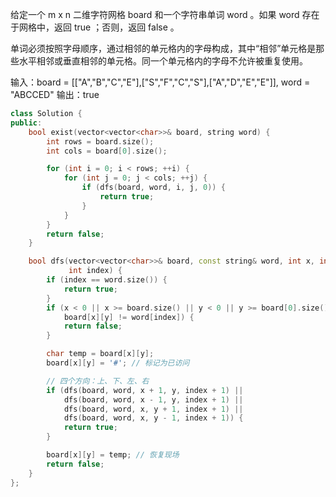 给定一个 m x n 二维字符网格 board 和一个字符串单词 word 。如果 word 存在于网格中，返回 true ；否则，返回 false 。

单词必须按照字母顺序，通过相邻的单元格内的字母构成，其中“相邻”单元格是那些水平相邻或垂直相邻的单元格。同一个单元格内的字母不允许被重复使用。

输入：board = [["A","B","C","E"],["S","F","C","S"],["A","D","E","E"]], word = "ABCCED"
输出：true


``` cpp
class Solution {
public:
    bool exist(vector<vector<char>>& board, string word) {
        int rows = board.size();
        int cols = board[0].size();

        for (int i = 0; i < rows; ++i) {
            for (int j = 0; j < cols; ++j) {
                if (dfs(board, word, i, j, 0)) {
                    return true;
                }
            }
        }
        return false;
    }

    bool dfs(vector<vector<char>>& board, const string& word, int x, int y,
             int index) {
        if (index == word.size()) {
            return true;
        }
        if (x < 0 || x >= board.size() || y < 0 || y >= board[0].size() ||
            board[x][y] != word[index]) {
            return false;
        }

        char temp = board[x][y];
        board[x][y] = '#'; // 标记为已访问

        // 四个方向：上、下、左、右
        if (dfs(board, word, x + 1, y, index + 1) ||
            dfs(board, word, x - 1, y, index + 1) ||
            dfs(board, word, x, y + 1, index + 1) ||
            dfs(board, word, x, y - 1, index + 1)) {
            return true;
        }

        board[x][y] = temp; // 恢复现场
        return false;
    }
};
```
